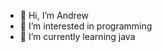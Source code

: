 - 👋 Hi, I’m Andrew
- 👀 I’m interested in programming
- 🌱 I’m currently learning java

<!---
KiberDron952/KiberDron952 is a ✨ special ✨ repository because its `README.md` (this file) appears on your GitHub profile.
You can click the Preview link to take a look at your changes.
--->
